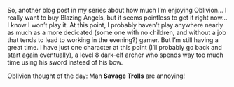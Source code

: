 So, another blog post in my series about how much I&#8217;m enjoying Oblivion&#8230; I really want to buy Blazing Angels, but it seems pointless to get it right now&#8230; I know I won&#8217;t play it. At this point, I probably haven&#8217;t play anywhere nearly as much as a more dedicated (some one with no children, and without a job that tends to lead to working in the evening?) gamer. But I&#8217;m still having a great time. I have just one character at this point (I&#8217;ll probably go back and start again eventually), a level 8 dark-elf archer who spends way too much time using his sword instead of his bow.

Oblivion thought of the day: Man **Savage Trolls** are annoying!